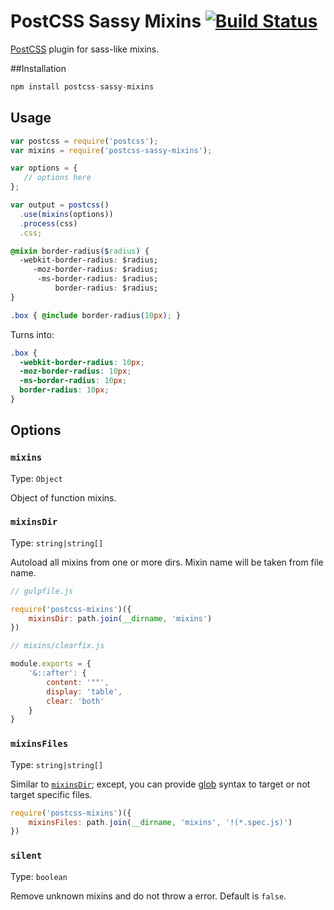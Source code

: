 # PostCSS Sassy Mixins [![Build Status][ci-img]][ci]

[PostCSS] plugin for sass-like mixins.

[PostCSS]:                 https://github.com/postcss/postcss
[postcss-mixins]:          https://github.com/postcss/postcss-mixins
[ci-img]:                  https://travis-ci.org/andyjansson/postcss-sassy-mixins.svg
[ci]:                      https://travis-ci.org/andyjansson/postcss-sassy-mixins

##Installation

```js
npm install postcss-sassy-mixins
```

## Usage

```js
var postcss = require('postcss');
var mixins = require('postcss-sassy-mixins');

var options = {
   // options here
};

var output = postcss()
  .use(mixins(options))
  .process(css)
  .css;
```

```css
@mixin border-radius($radius) {
  -webkit-border-radius: $radius;
     -moz-border-radius: $radius;
      -ms-border-radius: $radius;
          border-radius: $radius;
}

.box { @include border-radius(10px); }
```

Turns into:

```css
.box {
  -webkit-border-radius: 10px;
  -moz-border-radius: 10px;
  -ms-border-radius: 10px;
  border-radius: 10px;
}
```

## Options

### `mixins`

Type: `Object`

Object of function mixins.

### `mixinsDir`

Type: `string|string[]`

Autoload all mixins from one or more dirs. Mixin name will be taken from file name.


```js
// gulpfile.js

require('postcss-mixins')({
    mixinsDir: path.join(__dirname, 'mixins')
})

// mixins/clearfix.js

module.exports = {
    '&::after': {
        content: '""',
        display: 'table',
        clear: 'both'
    }
}
```

### `mixinsFiles`

Type: `string|string[]`

Similar to [`mixinsDir`](#mixinsdir); except, you can provide
[glob](https://github.com/isaacs/node-glob) syntax to target or not target
specific files.

```js
require('postcss-mixins')({
    mixinsFiles: path.join(__dirname, 'mixins', '!(*.spec.js)')
})
```

### `silent`

Type: `boolean`

Remove unknown mixins and do not throw a error. Default is `false`.
